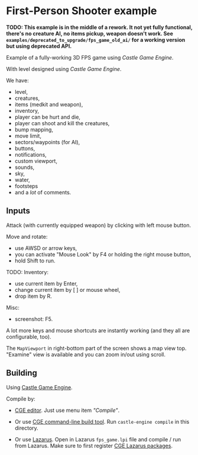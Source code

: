 # First-Person Shooter example

**TODO: This example is in the middle of a rework. It not yet fully functional, there's no creature AI, no items pickup, weapon doesn't work. See `examples/deprecated_to_upgrade/fps_game_old_ai/` for a working version but using deprecated API.**

Example of a fully-working 3D FPS game using _Castle Game Engine_.

With level designed using _Castle Game Engine_.

We have:

- level,
- creatures,
- items (medkit and weapon),
- inventory,
- player can be hurt and die,
- player can shoot and kill the creatures,
- bump mapping,
- move limit,
- sectors/waypoints (for AI),
- buttons,
- notifications,
- custom viewport,
- sounds,
- sky,
- water,
- footsteps
- and a *lot* of comments.

## Inputs

Attack (with currently equipped weapon) by clicking with left mouse button.

Move and rotate:

- use AWSD or arrow keys,
- you can activate "Mouse Look" by F4 or holding the right mouse button,
- hold Shift to run.

TODO: Inventory:

- use current item by Enter,
- change current item by [ ] or mouse wheel,
- drop item by R.

Misc:

- screenshot: F5.

A lot more keys and mouse shortcuts are instantly working
(and they all are configurable, too).

The `MapViewport` in right-bottom part of the screen shows a map view top.
"Examine" view is available and you can zoom in/out using scroll.

## Building

Using [Castle Game Engine](https://castle-engine.io/).

Compile by:

- [CGE editor](https://castle-engine.io/manual_editor.php). Just use menu item _"Compile"_.

- Or use [CGE command-line build tool](https://castle-engine.io/build_tool). Run `castle-engine compile` in this directory.

- Or use [Lazarus](https://www.lazarus-ide.org/). Open in Lazarus `fps_game.lpi` file and compile / run from Lazarus. Make sure to first register [CGE Lazarus packages](https://castle-engine.io/documentation.php).
